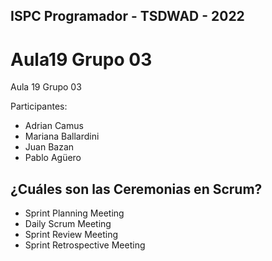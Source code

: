 ## ISPC Programador - TSDWAD - 2022
# Aula19 Grupo 03
Aula 19 Grupo 03

Participantes:

*   Adrian Camus
*   Mariana Ballardini
*  Juan Bazan  
*  Pablo Agüero

## ¿Cuáles son las Ceremonias en Scrum?
- Sprint Planning Meeting
- Daily Scrum Meeting
- Sprint Review Meeting
- Sprint Retrospective Meeting
